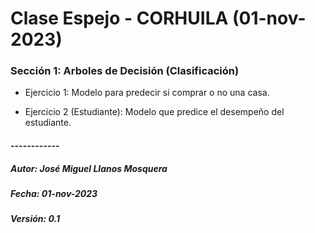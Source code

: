# Clase Espejo - CORHUILA (01-nov-2023)

### Sección 1: Arboles de Decisión (Clasificación)

* Ejercicio 1: Modelo para predecir si comprar o no una casa.

* Ejercicio 2 (Estudiante): Modelo que predice el desempeño del estudiante.





#### ------------
##### **Autor:** José Miguel Llanos Mosquera
##### **Fecha:** 01-nov-2023
##### **Versión:** 0.1

